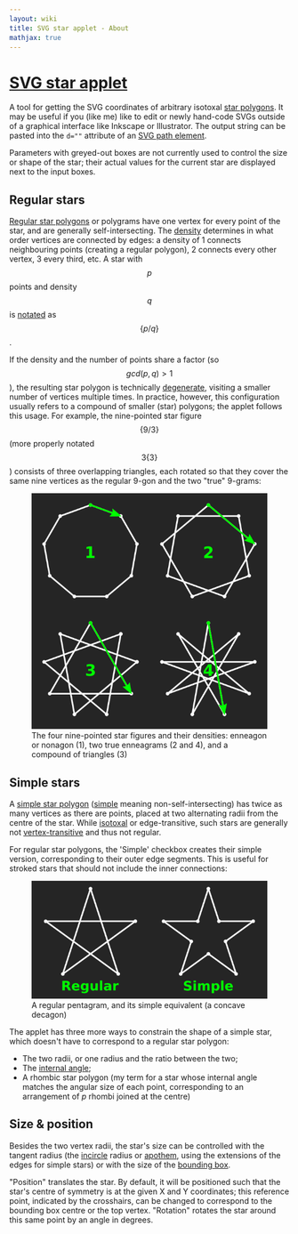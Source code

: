 ```yaml
---
layout: wiki
title: SVG star applet - About
mathjax: true
---
```


# [SVG star applet](../)

A tool for getting the SVG coordinates of arbitrary isotoxal [star polygons](https://en.wikipedia.org/wiki/Star_polygon). It may be useful if you (like me) like to edit or newly hand-code SVGs outside of a graphical interface like Inkscape or Illustrator. The output string can be pasted into the `d=""` attribute of an [SVG path element](https://developer.mozilla.org/en-US/docs/Web/SVG/Tutorial/Paths).

Parameters with greyed-out boxes are not currently used to control the size or shape of the star; their actual values for the current star are displayed next to the input boxes.

## Regular stars
[Regular star polygons](https://en.wikipedia.org/wiki/Polygram_\(geometry\)) or polygrams have one vertex for every point of the star, and are generally self-intersecting. The [density](https://en.wikipedia.org/wiki/Density_\(polytope\)) determines in what order vertices are connected by edges: a density of 1 connects neighbouring points (creating a regular polygon), 2 connects every other vertex, 3 every third, etc. A star with $$p$$ points and density $$q$$ is [notated](https://en.wikipedia.org/wiki/Schl%C3%A4fli_symbol) as $$\{p/q\}$$.

If the density and the number of points share a factor (so $$gcd(p,q) > 1$$), the resulting star polygon is technically [degenerate](https://en.wikipedia.org/wiki/Star_polygon#Degenerate_regular_star_polygons), visiting a smaller number of vertices multiple times. In practice, however, this configuration usually refers to a compound of smaller (star) polygons; the applet follows this usage. For example, the nine-pointed star figure $$\{9/3\}$$ (more properly notated $$3\{3\}$$) consists of three overlapping triangles, each rotated so that they cover the same nine vertices as the regular 9-gon and the two "true" 9-grams:

<figure>
<img src="density.png" alt=""/>
<figcaption>The four nine-pointed star figures and their densities: enneagon or nonagon (1), two true enneagrams (2 and 4), and a compound of triangles (3)</figcaption>
</figure>

## Simple stars
A [simple star polygon](https://en.wikipedia.org/wiki/Star_polygon#Simple_isotoxal_star_polygons) ([simple](https://en.wikipedia.org/wiki/Simple_polygon) meaning non-self-intersecting) has twice as many vertices as there are points, placed at two alternating radii from the centre of the star. While [isotoxal](https://en.wikipedia.org/wiki/Isotoxal_figure) or edge-transitive, such stars are generally not [vertex-transitive](https://en.wikipedia.org/wiki/Isogonal_figure) and thus not regular.

For regular star polygons, the 'Simple' checkbox creates their simple version, corresponding to their outer edge segments. This is useful for stroked stars that should not include the inner connections:

<figure>
<img src="regular_simple.png" alt=""/>
<figcaption>A regular pentagram, and its simple equivalent (a concave decagon)</figcaption>
</figure>

The applet has three more ways to constrain the shape of a simple star, which doesn't have to correspond to a regular star polygon:
* The two radii, or one radius and the ratio between the two;
* The [internal angle](https://en.wikipedia.org/wiki/Internal_and_external_angles);
* A rhombic star polygon (my term for a star whose internal angle matches the angular size of each point, corresponding to an arrangement of *p* rhombi joined at the centre)

## Size & position
Besides the two vertex radii, the star's size can be controlled with the tangent radius (the [incircle](https://en.wikipedia.org/wiki/Tangential_polygon) radius or [apothem](https://en.wikipedia.org/wiki/Apothem), using the extensions of the edges for simple stars) or with the size of the [bounding box](https://en.wikipedia.org/wiki/Minimum_bounding_rectangle).

"Position" translates the star. By default, it will be positioned such that the star's centre of symmetry is at the given X and Y coordinates; this reference point, indicated by the crosshairs, can be changed to correspond to the bounding box centre or the top vertex. "Rotation" rotates the star around this same point by an angle in degrees.
